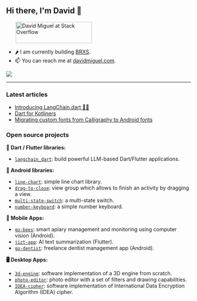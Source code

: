 
## Hi there, I'm David 👋

ㅤㅤ<a href="https://stackoverflow.com/users/6305235/david-miguel"><img src="https://stackoverflow.com/users/flair/6305235.png?theme=clean" width="208" height="58" alt="David Miguel at Stack Overflow" title="David Miguel at Stack Overflow" align="top"></a>

- 🌶 I am currently building [BRXS](https://www.brxsapp.com/).
- 📫 You can reach me at [davidmiguel.com](https://www.davidmiguel.com/).

<img  src="https://github-readme-stats.vercel.app/api?username=davidmigloz&show_icons=true&count_private=true&include_all_commits=true&hide_border=true">

---

### Latest articles

- [Introducing LangChain.dart 🦜️🔗](https://blog.langchaindart.com/introducing-langchain-dart-6b1d34fc41ef)
- [Dart for Kotliners](https://davidmigloz.medium.com/dart-for-kotliners-eb6d6a6676b)
- [Migrating custom fonts from Calligraphy to Android fonts](https://davidmigloz.medium.com/migrating-custom-fonts-from-calligraphy-to-android-fonts-3b635fd945dc)

### Open source projects

**🎯 Dart / Flutter libraries:**
- [`langchain_dart`](https://github.com/davidmigloz/langchain_dart): build powerful LLM-based Dart/Flutter applications.

**🤖 Android libraries:**
- [`line-chart`](https://github.com/davidmigloz/line-chart): simple line chart library.
- [`drag-to-close`](https://github.com/davidmigloz/drag-to-close): view group which allows to finish an activity by dragging a view.
- [`multi-state-switch`](https://github.com/davidmigloz/multi-state-switch): a multi-state switch.
- [`number-keyboard`](https://github.com/davidmigloz/number-keyboard): a simple number keyboard.

**📱 Mobile Apps:**
- [`go-bees`](https://github.com/davidmigloz/go-bees): smart apiary management and monitoring using computer vision (Android).
- [`jizt-app`](https://github.com/jizt-it/jizt-app): AI text summarization (Flutter).
- [`go-dentist`](https://github.com/davidmigloz/go-dentist-android): freelance dentist management app (Android).

**🖥 Desktop Apps:**
- [`3d-engine`](https://github.com/davidmigloz/3d-engine): software implementation of a 3D engine from scratch.
- [`photo-editor`](https://github.com/davidmigloz/photo-editor): photo editor with a set of filters and drawing capabilities.
- [`IDEA-cipher`](https://github.com/davidmigloz/IDEA-cipher): software implementation of International Data Encryption Algorithm (IDEA) cipher.
